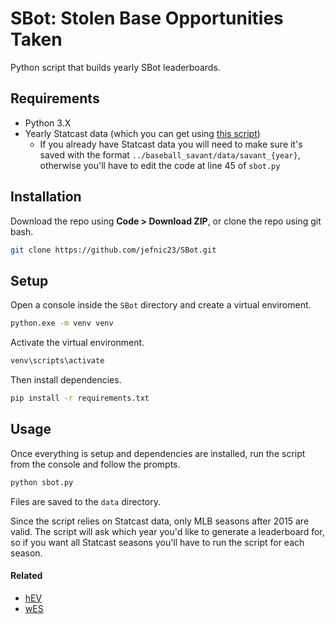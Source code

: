 # SBot: Stolen Base Opportunities Taken

Python script that builds yearly SBot leaderboards.

## Requirements

- Python 3.X
- Yearly Statcast data (which you can get using [this script](https://github.com/jefnic23/baseball_savant_scraper))
  - If you already have Statcast data you will need to make sure it's saved with the format `../baseball_savant/data/savant_{year}`, otherwise you'll have to edit the code at line 45 of `sbot.py`

## Installation

Download the repo using **Code > Download ZIP**, or clone the repo using git bash.

```bash
git clone https://github.com/jefnic23/SBot.git
```

## Setup

Open a console inside the `SBot` directory and create a virtual enviroment. 

```bash
python.exe -m venv venv
```

Activate the virtual environment.

```bash
venv\scripts\activate
```

Then install dependencies.

```bash
pip install -r requirements.txt
```

## Usage

Once everything is setup and dependencies are installed, run the script from the console and follow the prompts. 

```bash
python sbot.py
```

Files are saved to the `data` directory.

Since the script relies on Statcast data, only MLB seasons after 2015 are valid. The script will ask which year you'd like to generate a leaderboard for, so if you want all Statcast seasons you'll have to run the script for each season.

#### Related

- [hEV](https://github.com/jefnic23/hEV)
- [wES](https://github.com/jefnic23/wES)